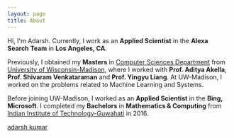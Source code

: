 ```yaml
---
layout: page
title: About
---
```



<!-- ## Hi.  -->

  Hi, I'm Adarsh. Currently, I work as an **Applied Scientist** in the **Alexa Search Team** in **Los Angeles, CA**. 
  
  Previously, I obtained my **Masters** in [Computer Sciences Department](https://www.cs.wisc.edu/) from [University of Wisconsin-Madison](https://www.wisc.edu/), where I worked with **Prof. Aditya Akella**, **Prof. Shivaram Venkataraman** and **Prof. Yingyu Liang**. At UW-Madison, I worked on the problems related to Machine Learning and Systems. 
 
  Before joining UW-Madison, I worked as an **Applied Scientist** in the **Bing, Microsoft**. I completed my **Bachelors** in **Mathematics & Computing** from [Indian Institute of Technology-Guwahati](https://www.iitg.ac.in/) in 2016.

       

<a href="{{https://twitter.com/kadarsh28}}">adarsh kumar</a>

